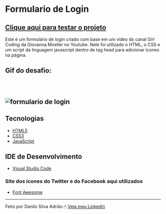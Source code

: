 # Formulario de Login

<a href="https://danilosilvaadriao.github.io/Formulario-de-Login/"><h2>Clique aqui para testar o projeto</h2></a>

Este é um formulário de login criado com base em um vídeo do canal Girl Coding da Giovanna Moeller no Youtube. Nele foi utilizado o HTML, o CSS e um script da linguagem javascript dentro de tag head para adicionar ícones na página.
<br>

<h2> Gif do desafio: <h2> <br>

![formulario de login](https://user-images.githubusercontent.com/82722083/154781960-1ebee1d0-6c01-4e9e-85c2-735db91e7440.gif)
  
   ## Tecnologias
  - [HTML5](https://html.spec.whatwg.org/multipage/)
  - [CSS3](https://www.w3.org/TR/css3-roadmap/)
  - [JavaScript](https://developer.mozilla.org/pt-BR/docs/Web/JavaScript)
  
  ## IDE de Desenvolvimento
  - [Visual Studio Code](https://code.visualstudio.com/)
  
  ### Site dos ícones do Twitter e do Facebook aqui utilizados
  - [Font Awesome](https://fontawesome.com/)
  ---
  
Feito por Danilo Silva Adrião 🖱 [Veja meu LinkedIn](https://www.linkedin.com/in/danilosilvaadriao)
